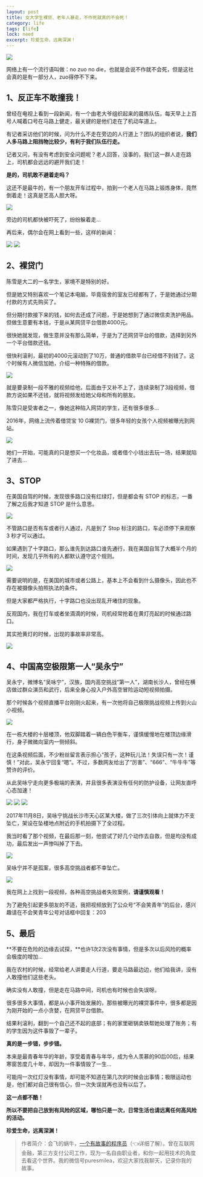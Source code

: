 ```yaml
---
layout: post
title: 女大学生裸贷、老年人暴走，不作死就真的不会死！
category: life
tags: [life]
lock: need
excerpt: 珍爱生命，远离深渊！
---
```


![](http://favorites.ren/assets/images/2020/it/zuosi/zuosi01.jpg) 

网络上有一个流行语叫做：no zuo no die，也就是会说不作就不会死，但是这社会真的是有一部分人，zuo得停不下来。

## 1、反正车不敢撞我！

曾经在电视上看到一段新闻，有一个由老大爷组织起来的晨练队伍，每天早上上百号人喊着口号在马路上健走，最关键的是他们走在了机动车道上。

有记者采访他们的时候，问为什么不走在旁边的人行道上？团队的组织者说，**我们人多马路上阻挡物比较少，有利于我们队伍行走。**

记者又问，有没有考虑到安全问题呢？老人回答，没事的，我们这一群人走在路上，司机都会远远的避开我们走！

**是的，司机敢不避着走吗？**

这还不是最牛的，有一个朋友开车过程中，拍到一个老人在马路上锻炼身体，竟然倒着走！这真是艺高人胆大呀。

![](http://favorites.ren/assets/images/2020/it/zuosi/zuosi02.jpg) 

旁边的司机都快被吓死了，纷纷躲着走...

再后来，偶尔会在网上看到一些，这样的新闻：

![](http://favorites.ren/assets/images/2020/it/zuosi/zuosi03.jpg) 
![](http://favorites.ren/assets/images/2020/it/zuosi/zuosi04.jpg) 

## 2、裸贷门

陈雪是大二的一名学生，家境不是特别的好。

但是她又特别喜欢一个笔记本电脑，毕竟宿舍的室友已经都有了，于是她通过分期付款的方式先购买了。

但分期付款接下来的钱，如何去还成了问题，于是她想到了通过微信卖洗护用品。但做生意要有本钱，于是从某网贷平台借款4000元。

很快她就发现，做生意并没有那么简单，于是为了还网贷平台的借款，选择到另外一个平台借款还钱。

很快利滚利，最初的4000元滚动到了10万，普通的借款平台已经借不到钱了。这个时候有人微信加她，介绍一种特殊的借款。

![](http://favorites.ren/assets/images/2020/it/zuosi/zuosi05.jpg) 

就是要录制一段不雅的视频给他，后面由于又补不上了，连续录制了3段视频，借款方说如果不还钱，就将视频发给她父母和所有的朋友。

陈雪只是受害者之一，像她这种陷入网贷的学生，还有很多很多...

2016年，网络上流传着借贷宝 10 G裸贷门，很多年轻的女孩个人视频被曝光到网站。

![](http://favorites.ren/assets/images/2020/it/zuosi/zuosi06.jpg) 

她们一开始，可能真的只是想买一个化妆品，或者借个小钱出去玩一场，结果就陷了进去...

## 3、STOP

在美国自驾的时候，发现很多路口没有红绿灯，但是都会有 STOP 的标志，一番了解之后我才知道 STOP 是什么意思。

![](http://favorites.ren/assets/images/2020/it/zuosi/zuosi07.jpg) 

不管路口是否有车或者行人通过，凡是到了 Stop 标注的路口，车必须停下来观察 3 秒才可以通过。

如果遇到了十字路口，那么谁先到达路口谁先通行，我在美国自驾了大概半个月的时间，发现几乎所有的人都默认遵守这个规则。

![](http://favorites.ren/assets/images/2020/it/zuosi/zuosi08.jpg) 

需要说明的是，在美国的城市或者公路上，基本上不会看到什么摄像头，因此也不存在被摄像头拍照执法的条件。

但是大家都严格执行，十字路口也没出现乱开堵住的现象。

反观国内，我在打车或者坐滴滴的时候，司机经常抢着在黄灯亮起的时候通过路口。

其实抢黄灯的时候，出现的事故率非常高。

![](http://favorites.ren/assets/images/2020/it/zuosi/zuosi09.jpg) 

## 4、中国高空极限第一人“吴永宁”

吴永宁，微博名“吴咏宁”，汉族，国内高空挑战“第一人”，湖南长沙人，曾经在横店做过群众演员和武行，后来全身心投入户外高空冒险运动短视频拍摄。

那个时候各个视频直播平台刚刚火起来，有一次他将自己极限挑战视频上传到火山小视频。

![](http://favorites.ren/assets/images/2020/it/zuosi/zuosi10.jpg) 

在一栋大楼的十层楼顶，他双脚踏着一辆白色平衡车，谨慎缓慢地在楼顶边缘滑行，身子微微向室内一侧倾斜。

在这条视频后面，不少粉丝留言表示担心“孩子，这种玩儿法！失误只有一次！谨慎！”对此，吴永宁回复“嗯”。不过，多数网友给出了“厉害”、“666”、“牛牛牛”等赞许的评价。

从此吴咏宁走向更多极端的表演，并且很多表演没有任何的防护设备，让网友直呼心态加速！

![](http://favorites.ren/assets/images/2020/it/zuosi/zuosi11.jpg) 
![](http://favorites.ren/assets/images/2020/it/zuosi/zuosi12.jpg) 
![](http://favorites.ren/assets/images/2020/it/zuosi/zuosi13.jpg) 

2017年11月8日，吴咏宁挑战长沙市天心区某大楼，做了三次引体向上就体力不支坠亡，架设在坠楼地点附近的手机拍摄下了全过程。

我当时看了那个视频，在最后那一刻，他尝试了好几个动作去自救，但是均没有成功，最后发出一声惨叫掉了下去。

![](http://favorites.ren/assets/images/2020/it/zuosi/zuosi14.jpg) 

吴咏宁并不是孤案，很多高空挑战者都不幸坠亡。

![](http://favorites.ren/assets/images/2020/it/zuosi/zuosi15.jpg) 

我在网上上找到一段视频，各种高空挑战者失败案例，**请谨慎观看！**

为了避免引起更多朋友的不适，我把视频放到了公众号“不会笑青年”的后台，感兴趣请在不会笑青年公号对话框中回复：203

## 5、最后

**不要在危险的边缘去试探，**也许1次2次没有事情，但是多次以后风险的概率会极度的增加...

我在农村的时候，经常给老人讲要走人行道，要走马路最边边，他们给我讲，没有人敢撞他们这些老头。

确实没有人敢撞，但是走在马路中间，司机也有时候也会失误呀。

很多很多大事情，都是从小事开始发展的，那些被曝光的裸贷事件中，很多都是因为刚开始的一点小贪婪，在网贷平台借款。

结果利滚利，翻到一个自己还不起的底部；有的家里砸锅卖铁帮她处理了账务；有的学生因为这件事毁了一辈子。

**真的是一步错，步步错。**

本来是最青春年华的年龄，享受着青春与年华，成为令人羡慕的90后00后，结果寒窗苦度几十年，却因为一件事情毁了一生...

可能闯一次红灯没有事情，却可能不知道在第几次的时候会出事情；极限运动也是，他们都对自己很有信心，但一次失误就再也没有以后了。

**这一点都不酷！**

**所以不要把自己放到有风险的区域，哪怕只是一次，日常生活也请远离任何高风险的活动。**

**珍爱生命，远离深渊！**

>作者简介：会飞的蜗牛，[一个有故事的程序员](https://mp.weixin.qq.com/s/bPk_-DcGF_7lTDoR1pKqVg)（👈详细了解）。曾在互联网金融，第三方支付公司工作，现为一名自由职业者，和你一起用技术的角度去看这个世界。我的微信号puresmilea，欢迎大家找我聊天，记录你我的故事。